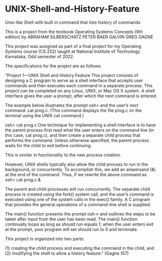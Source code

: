# UNIX-Shell-and-History-Feature

Unix-like Shell with built in command that lists history of commands

This is a project from the textbook Operating Systems Concepts (9th edition) by ABRAHAM SILBERSCHATZ PETER BAER GALVIN GREG GAGNE

This project was assigned as part of a final project for my Operating Systems course (CS 252) taught at National Institute of Technology Karnataka, Odd semester of 2022.

The specifications for the project are as follows:

"Project 1—UNIX Shell and History Feature This project consists of designing a C program to serve as a shell interface that accepts user commands and then executes each command in a separate process. 
This project can be completed on any Linux, UNIX, or Mac OS X system. A shell interface gives the user a prompt, after which the next command is entered. 

The example below illustrates the prompt osh> and the user’s next command: cat prog.c. 
(This command displays the file prog.c on the terminal using the UNIX cat command.) 

osh> cat prog.c 
One technique for implementing a shell interface is to have the parent process first read what the user enters on the command line (in this case, cat prog.c), and then create a separate child process that performs the command.
Unless otherwise specified, the parent process waits for the child to exit before continuing. 

This is similar in functionality to the new process creation. 

However, UNIX shells typically also allow the child process to run in the background, or concurrently. 
To accomplish this, we add an ampersand (&) at the end of the command. 
Thus, if we rewrite the above command as osh> cat prog.c & 

The parent and child processes will run concurrently. 
The separate child process is created using the fork() system call, and the user’s command is executed using one of the system calls in the exec() family. 
A C program that provides the general operations of a command-line shell is supplied. 

The main() function presents the prompt osh-> and outlines the steps to be taken after input from the user has been read. 
The main() function continually loops as long as should run equals 1; when the user enters exit at the prompt, your program will set should run to 0 and terminate. 

This project is organized into two parts: 

(1) creating the child process and executing the command in the child, and 
(2) modifying the shell to allow a history feature." (Gagne 157)
